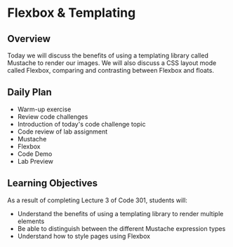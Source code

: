 # Flexbox & Templating

## Overview

Today we will discuss the benefits of using a templating library called Mustache to render our images. We will also discuss a CSS layout mode called Flexbox, comparing and contrasting between Flexbox and floats.

## Daily Plan

- Warm-up exercise
- Review code challenges
- Introduction of today's code challenge topic
- Code review of lab assignment
- Mustache
- Flexbox
- Code Demo
- Lab Preview

## Learning Objectives

As a result of completing Lecture 3 of Code 301, students will:

- Understand the benefits of using a templating library to render multiple elements
- Be able to distinguish between the different Mustache expression types
- Understand how to style pages using Flexbox

